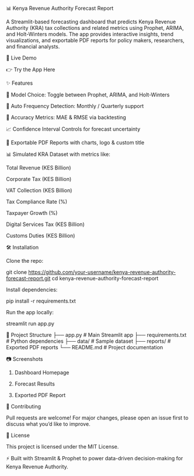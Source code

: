 📊 Kenya Revenue Authority Forecast Report

A Streamlit-based forecasting dashboard that predicts Kenya Revenue Authority (KRA) tax collections and related metrics using Prophet, ARIMA, and Holt-Winters models.
The app provides interactive insights, trend visualizations, and exportable PDF reports for policy makers, researchers, and financial analysts.

🚀 Live Demo

👉 Try the App Here

✨ Features

🔄 Model Choice: Toggle between Prophet, ARIMA, and Holt-Winters

📅 Auto Frequency Detection: Monthly / Quarterly support

🎯 Accuracy Metrics: MAE & RMSE via backtesting

📈 Confidence Interval Controls for forecast uncertainty

📑 Exportable PDF Reports with charts, logo & custom title

📊 Simulated KRA Dataset with metrics like:

Total Revenue (KES Billion)

Corporate Tax (KES Billion)

VAT Collection (KES Billion)

Tax Compliance Rate (%)

Taxpayer Growth (%)

Digital Services Tax (KES Billion)

Customs Duties (KES Billion)

🛠 Installation

Clone the repo:

git clone https://github.com/your-username/kenya-revenue-authority-forecast-report.git
cd kenya-revenue-authority-forecast-report


Install dependencies:

pip install -r requirements.txt


Run the app locally:

streamlit run app.py

📂 Project Structure
├── app.py                # Main Streamlit app
├── requirements.txt      # Python dependencies
├── data/                 # Sample dataset
├── reports/              # Exported PDF reports
└── README.md             # Project documentation

📷 Screenshots
1. Dashboard Homepage

2. Forecast Results

3. Exported PDF Report

🤝 Contributing

Pull requests are welcome! For major changes, please open an issue first to discuss what you’d like to improve.

📜 License

This project is licensed under the MIT License.

⚡ Built with Streamlit & Prophet to power data-driven decision-making for Kenya Revenue Authority.
